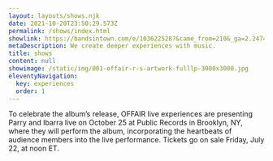 ```yaml
---
layout: layouts/shows.njk
date: 2021-10-20T23:50:29.573Z
permalink: /shows/index.html
showlink: https://bandsintown.com/e/103622528?&came_from=210&_ga=2.247471239.1434592318.1657901848-1345926014.1657901848
metaDescription: We create deeper experiences with music.
title: shows
content: null
showimage: /static/img/001-offair-r-s-artwork-fulllp-3000x3000.jpg
eleventyNavigation:
  key: experiences
  order: 1
---
```

To celebrate the album’s release, OFFAIR live experiences are presenting Parry and Ibarra live on October 25 at Public Records in Brooklyn, NY, where they will perform the album, incorporating the heartbeats of audience members into the live performance. Tickets go on sale Friday, July 22, at noon ET.